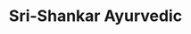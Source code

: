 ---
title: "Sri-Shankar Ayurvedic"
url: /puthuppally/sri-shankar-ayurvedic/
shop: medical supply
---